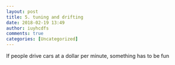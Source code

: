 ```yaml
---
layout: post
title: 5. tuning and drifting
date: 2018-02-19 13:49
author: iuyhcdfs
comments: true
categories: [Uncategorized]
---
```

If people drive cars at a dollar per minute, something has to be fun
